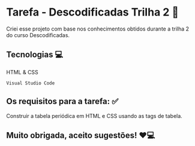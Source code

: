 # Tarefa - Descodificadas Trilha 2 💖

Criei esse projeto com base nos conhecimentos obtidos durante a trilha 2 do curso Descodificadas.

## Tecnologias 💻
HTML & CSS

```
Visual Studio Code
```
## Os requisitos para a tarefa: ✅

Construir a tabela periódica em HTML e CSS usando as tags de tabela.

## Muito obrigada, aceito sugestões! ❤️💻
